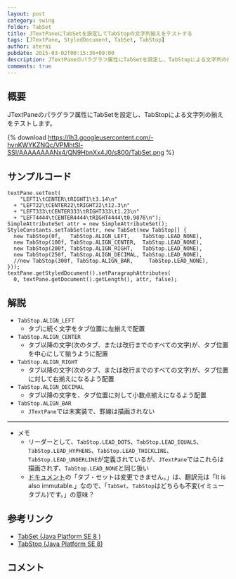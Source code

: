 ```yaml
---
layout: post
category: swing
folder: TabSet
title: JTextPaneにTabSetを設定してTabStopの文字列揃えをテストする
tags: [JTextPane, StyledDocument, TabSet, TabStop]
author: aterai
pubdate: 2015-03-02T00:15:36+09:00
description: JTextPaneのパラグラフ属性にTabSetを設定し、TabStopによる文字列の揃えをテストします。
comments: true
---
```

## 概要
JTextPaneのパラグラフ属性にTabSetを設定し、TabStopによる文字列の揃えをテストします。

{% download https://lh3.googleusercontent.com/-hvnKWYKZNQc/VPMhtSl-SSI/AAAAAAAANx4/QN9HbnXx4J0/s800/TabSet.png %}

## サンプルコード
<pre class="prettyprint"><code>textPane.setText(
    "LEFT1\tCENTER\tRIGHT1\t3.14\n"
  + "LEFT22\tCENTER22\tRIGHT22\t12.3\n"
  + "LEFT333\tCENTER333\tRIGHT333\t1.23\n"
  + "LEFT4444\tCENTER4444\tRIGHT4444\t0.9876\n");
SimpleAttributeSet attr = new SimpleAttributeSet();
StyleConstants.setTabSet(attr, new TabSet(new TabStop[] {
  new TabStop(0f,   TabStop.ALIGN_LEFT,    TabStop.LEAD_NONE),
  new TabStop(100f, TabStop.ALIGN_CENTER,  TabStop.LEAD_NONE),
  new TabStop(200f, TabStop.ALIGN_RIGHT,   TabStop.LEAD_NONE),
  new TabStop(250f, TabStop.ALIGN_DECIMAL, TabStop.LEAD_NONE),
  //new TabStop(300f, TabStop.ALIGN_BAR,     TabStop.LEAD_NONE),
}));
textPane.getStyledDocument().setParagraphAttributes(
  0, textPane.getDocument().getLength(), attr, false);
</code></pre>

## 解説
- `TabStop.ALIGN_LEFT`
    - タブに続く文字をタブ位置に左揃えで配置
- `TabStop.ALIGN_CENTER`
    - タブ以降の文字(次のタブ、または改行までのすべての文字)が、タブ位置を中心にして揃うように配置
- `TabStop.ALIGN_RIGHT`
    - タブ以降の文字(次のタブ、または改行までのすべての文字)が、タブ位置に対して右揃えになるよう配置
- `TabStop.ALIGN_DECIMAL`
    - タブ以降の文字を、タブ位置に対して小数点揃えになるよう配置
- `TabStop.ALIGN_BAR`
    - `JTextPane`では未実装で、罫線は描画されない

<!-- dummy comment line for breaking list -->

- - - -
- メモ
    - リーダーとして、`TabStop.LEAD_DOTS`、`TabStop.LEAD_EQUALS`、`TabStop.LEAD_HYPHENS`、`TabStop.LEAD_THICKLINE`、`TabStop.LEAD_UNDERLINE`が定義されているが、`JTextPane`ではこれらは描画されず、`TabStop.LEAD_NONE`と同じ扱い
    - [ドキュメント](http://docs.oracle.com/javase/jp/8/api/javax/swing/text/TabSet.html)の「タブ・セットは変更できません。」は、翻訳元は「It is also immutable.」なので、「`TabSet`、`TabStop`はどちらも不変(イミュータブル)です。」の意味？

<!-- dummy comment line for breaking list -->

## 参考リンク
- [TabSet (Java Platform SE 8 )](http://docs.oracle.com/javase/jp/8/api/javax/swing/text/TabSet.html)
- [TabStop (Java Platform SE 8)](http://docs.oracle.com/javase/jp/8/api/javax/swing/text/TabStop.html)

<!-- dummy comment line for breaking list -->

## コメント
